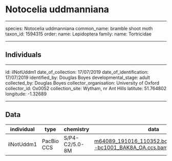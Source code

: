 # Notocelia uddmanniana

---
species: Notocelia uddmanniana
common_name: bramble shoot moth
taxon_id: 1594315
order:
  name: Lepidoptera
family:
  name: Tortricidae

---

## Individuals

---
id: ilNotUddm1
date_of_collection: 17/07/2019
date_of_identification: 17/07/2019
identified_by: Douglas Boyes
developmental_stage: adult
collected_by: Douglas Boyes
collector_organisation: University of Oxford
collector_id: Ox0052
collection_site: Wytham, nr Ant Hills
latitute: 51.764802
longitude: -1.32689

---

## Data

| individual | type       | chemistry      | data |
| ---------- | ---------- | -------------- | ---- |
| ilNotUddm1 | PacBio CCS | S/P4-C2/5.0-8M | [m64089_191016_110352.bc1001_BAK8A_OA--bc1001_BAK8A_OA.ccs.bam](https://darwin.cog.sanger.ac.uk/insects/Notocelia_uddmanniana/ilNotUddm1/genomic_data/pacbio/m64089_191016_110352.bc1001_BAK8A_OA--bc1001_BAK8A_OA.ccs.bam) [[pbi](https://darwin.cog.sanger.ac.uk/insects/Notocelia_uddmanniana/ilNotUddm1/genomic_data/pacbio/m64089_191016_110352.bc1001_BAK8A_OA--bc1001_BAK8A_OA.ccs.bam.pbi)]|
